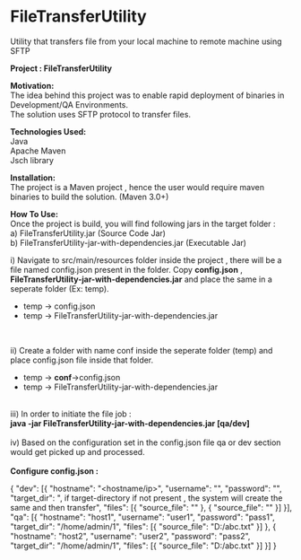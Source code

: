 # FileTransferUtility
Utility that transfers file from your local machine to remote machine using SFTP


<b>Project : FileTransferUtility</b><br/>

<b>Motivation:</b> <br/>
The idea behind this project was to enable rapid deployment of binaries in Development/QA Environments. <br/>
The solution uses SFTP protocol to transfer files.<br/>

<b>Technologies Used:</b><br/>
Java<br/>
Apache Maven<br/>
Jsch library<br/>

<b>Installation:</b><br/>
The project is a Maven project , hence the user would require maven binaries to build the solution. (Maven 3.0+)<br/>

<b>How To Use:</b><br/>
Once the project is build, you will find following jars in the target folder :<br/>
a) FileTransferUtility.jar (Source Code Jar) <br/>
b) FileTransferUtility-jar-with-dependencies.jar (Executable Jar)<br/>

i) Navigate to src/main/resources folder inside the project , there will be a file named config.json present in the folder.
Copy <b>config.json</b> , <b>FileTransferUtility-jar-with-dependencies.jar</b> and place the same in a seperate folder (Ex: temp).
<br/>

<ul>
<li>temp -> config.json</li>
<li>temp -> FileTransferUtility-jar-with-dependencies.jar</li>
</ul>
<br/>

ii) Create a folder with name conf inside the seperate folder (temp) and place config.json file inside that folder.<br/>
<ul>
<li>temp -> <b>conf</b>->config.json</li>
<li>temp -> FileTransferUtility-jar-with-dependencies.jar</li>
</ul>

<br/>
iii) In order to initiate the file job :<br/>
<b>java -jar FileTransferUtility-jar-with-dependencies.jar [qa/dev] </b><br/>
<br/>
iv) Based on the configuration set in the config.json file qa or dev section would get picked up and processed.<br/>

<br/>
<b>Configure config.json :</b><br/>


{ "dev": [{ "hostname": "<hostname/ip>", "username": "<username>", "password": "<password>", "target_dir": "<target-directory>, if target-directory if not present , the system will create the same and then transfer", "files": [{ "source_file": "<absolute-path-of-the-source-file-that-we-need-to-transfer>" }, { "source_file": "<absolute-path-of-the-2nd-source-file-that-we-need-to-transfer>" }] }], "qa": [{ "hostname": "host1", "username": "user1", "password": "pass1", "target_dir": "/home/admin/1", "files": [{ "source_file": "D:/abc.txt" }] }, { "hostname": "host2", "username": "user2", "password": "pass2", "target_dir": "/home/admin/1", "files": [{ "source_file": "D:/abc.txt" }] }] }



